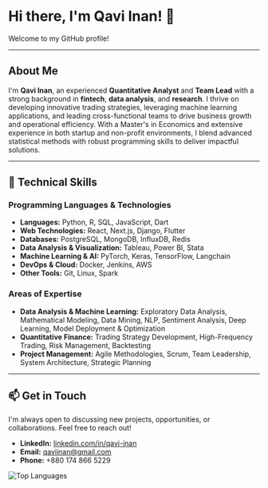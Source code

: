 # Hi there, I'm Qavi Inan! 👋

Welcome to my GitHub profile!

---

## About Me

I'm **Qavi Inan**, an experienced **Quantitative Analyst** and **Team Lead** with a strong background in **fintech**, **data analysis**, and **research**. I thrive on developing innovative trading strategies, leveraging machine learning applications, and leading cross-functional teams to drive business growth and operational efficiency. With a Master's in Economics and extensive experience in both startup and non-profit environments, I blend advanced statistical methods with robust programming skills to deliver impactful solutions.

---

## 🔧 Technical Skills

### **Programming Languages & Technologies**
- **Languages:** Python, R, SQL, JavaScript, Dart
- **Web Technologies:** React, Next.js, Django, Flutter
- **Databases:** PostgreSQL, MongoDB, InfluxDB, Redis
- **Data Analysis & Visualization:** Tableau, Power BI, Stata
- **Machine Learning & AI:** PyTorch, Keras, TensorFlow, Langchain
- **DevOps & Cloud:** Docker, Jenkins, AWS
- **Other Tools:** Git, Linux, Spark

### **Areas of Expertise**
- **Data Analysis & Machine Learning:** Exploratory Data Analysis, Mathematical Modeling, Data Mining, NLP, Sentiment Analysis, Deep Learning, Model Deployment & Optimization
- **Quantitative Finance:** Trading Strategy Development, High-Frequency Trading, Risk Management, Backtesting
- **Project Management:** Agile Methodologies, Scrum, Team Leadership, System Architecture, Strategic Planning

---

## 📫 Get in Touch

I'm always open to discussing new projects, opportunities, or collaborations. Feel free to reach out!

- **LinkedIn:** [linkedin.com/in/qavi-inan](https://www.linkedin.com/in/qavi-inan)
- **Email:** [qaviinan@gmail.com](mailto:qaviinan@gmail.com)
- **Phone:** +880 174 866 5229

![Top Languages](https://github-readme-stats.vercel.app/api/top-langs/?username=qaviinan&layout=compact&theme=radical&hide=Jupyter)

